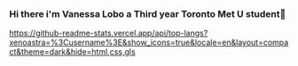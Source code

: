 ### Hi there i'm Vanessa Lobo a Third year Toronto Met U student👋

<!--
**xenoastra/xenoastra** is a ✨ _special_ ✨ repository because its `README.md` (this file) appears on your GitHub profile.


- 🌸 I’m currently working on a login simulator
- ✨ I’m currently learning Operating Systems and Algorithms
- 💌 How to reach me: discord Xenoastra#0600 


-->
https://github-readme-stats.vercel.app/api/top-langs?xenoastra=%3Cusername%3E&show_icons=true&locale=en&layout=compact&theme=dark&hide=html,css,gls
